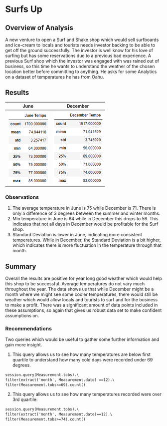 # Surfs Up

## Overview of Analysis
A new venture to open a Surf and Shake shop which would sell surfboards and ice-cream to locals and tourists needs investor backing to be able to get off the ground successfully. The investor is well know for his love of surfing but has some reservations due to a previous bad experience. A previous Surf shop which the investor was engaged with was rained out of business, so this time he wants to understand the weather of the chosen location better before committing to anything. He asks for some Analytics on a dataset of temperatures he has from Oahu.

## Results

|June | December|
|-----|------|
|<img src = 'Resources/JuneTemps.png'>|<img src = 'Resources/DecTemps.png'>

### Observations
1. The average temperature in June is 75 while December is 71. There is only a difference of 3 degrees between the summer and winter months.
2. Min temperature in June is 64 while in December this drops to 56. This indicates that not all days in December would be profitable for the Surf shop.
3. Standard Deviation is lower in June, indicating more consistent temperatures. While in December, the Standard Deviation is a bit higher, which indicates there is more fluctuation in the temperature through that month. 

## Summary
Overall the results are positive for year long good weather which would help this shop to be successful. Average temperatures do not vary much throughout the year. The data shows us that while December might be a month where we might see some cooler temperatures, there would still be weather which would allow locals and tourists to surf and for the business to make a profit. There was a significant amount of data points included in these assumptions, so again that gives us robust data set to make confident assumptions on. 

### Recommendations
Two queries which would be useful to gather some further information and gain more insight.
1. This query allows us to see how many temperatures are below first quartile to understand how many cold days were recorded under 69 degrees.
```
session.query(Measurement.tobs).\
filter(extract('month', Measurement.date) ==12).\
filter(Measurement.tobs<=69).count()
```
2. This query allows us to see how many temperatures recorded were over 3rd quartile:
```
session.query(Measurement.tobs).\
filter(extract('month', Measurement.date)==12).\
filter(Measurement.tobs>=74).count()